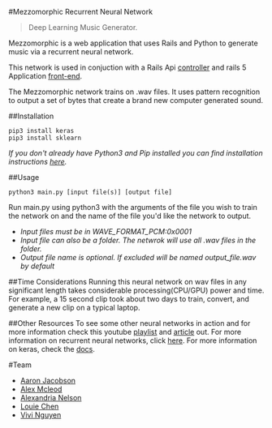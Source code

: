 #Mezzomorphic Recurrent Neural Network
> Deep Learning Music Generator. 

Mezzomorphic is a web application that uses Rails and Python to generate music via a recurrent neural network.

This network is used in conjuction with a Rails Api [controller](https://github.com/louiehchen/mezzo_backend) and rails 5 Application [front-end](https://github.com/louiehchen/mezzo_frontend).


The Mezzomorphic network trains on .wav files. It uses pattern recognition to output a set of bytes that create a brand new computer generated sound. 


##Installation
```
pip3 install keras
pip3 install sklearn
```

*If you don't already have Python3 and Pip installed you can find installation instructions [here](https://www.python.org/downloads/).*


##Usage
```
python3 main.py [input file(s)] [output file]
```

Run main.py using python3 with the arguments of the file you wish to train the network on and the name of the file you'd like the network to output.
* *Input files must be in WAVE_FORMAT_PCM:0x0001*
* *Input file can also be a folder. The netwrok will use all .wav files in the folder.*
* *Output file name is optional. If excluded will be named output_file.wav by default*


##Time Considerations
Running this neural network on wav files in any significant length takes considerable processing(CPU/GPU) power and time. For example, a 15 second clip took about two days to train, convert, and generate a new clip on a typical laptop. 


##Other Resources
To see some other neural networks in action and for more information check this youtube [playlist](https://www.youtube.com/watch?v=b99UVkWzYTQ&list=PLjJh1vlSEYgvGod9wWiydumYl8hOXixNu) and [article](http://machinelearningmastery.com/best-machine-learning-resources-for-getting-started/) out. 
For more information on recurrent neural networks, click [here](http://karpathy.github.io/2015/05/21/rnn-effectiveness/).
For more information on keras, check the [docs](https://keras.io/).



#Team
* [Aaron Jacobson](https://github.com/SudoSanauu)
* [Alex Mcleod](https://github.com/mcleodaj)
* [Alexandria Nelson](https://github.com/Alex-CAN)
* [Louie Chen](https://github.com/louiehchen)
* [Vivi Nguyen](https://github.com/CatonNip)
